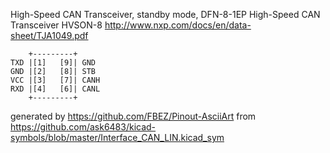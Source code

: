 High-Speed CAN Transceiver, standby mode, DFN-8-1EP
High-Speed CAN Transceiver HVSON-8
http://www.nxp.com/docs/en/data-sheet/TJA1049.pdf


	    +---------+
	TXD |[1]   [9]| GND
	GND |[2]   [8]| STB
	VCC |[3]   [7]| CANH
	RXD |[4]   [6]| CANL
	    +---------+


generated by https://github.com/FBEZ/Pinout-AsciiArt from https://github.com/ask6483/kicad-symbols/blob/master/Interface_CAN_LIN.kicad_sym